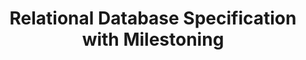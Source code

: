 ---
title: Relational Database Specification with Milestoning
description: Example of database specification with Milestoning
---